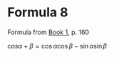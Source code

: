 # Formula 8

Formula from [Book 1](../Buch1.md), p. 160

$cos{\alpha + \beta} = \cos{\alpha}\cos{\beta} - \sin{\alpha}\sin{\beta}$
